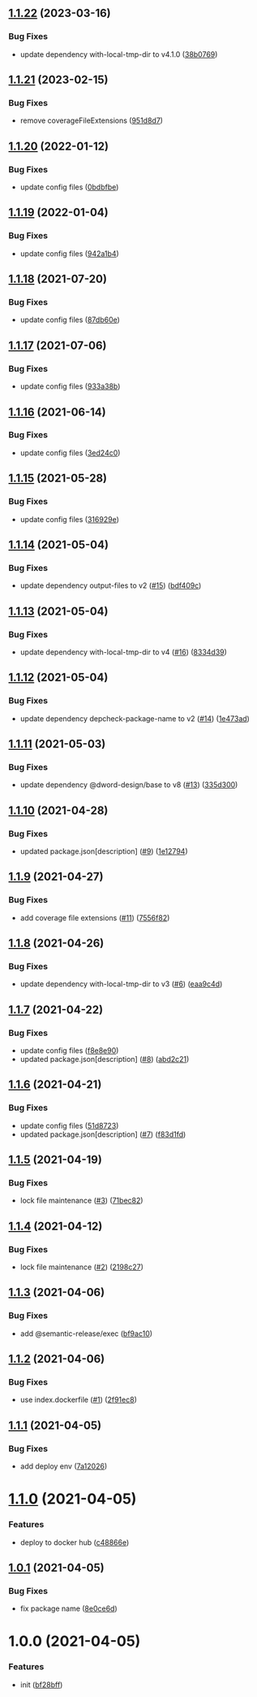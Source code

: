 ## [1.1.22](https://github.com/dword-design/base-config-docker/compare/v1.1.21...v1.1.22) (2023-03-16)


### Bug Fixes

* update dependency with-local-tmp-dir to v4.1.0 ([38b0769](https://github.com/dword-design/base-config-docker/commit/38b07694f1a8c9764ebe5549cc58453e63303090))

## [1.1.21](https://github.com/dword-design/base-config-docker/compare/v1.1.20...v1.1.21) (2023-02-15)


### Bug Fixes

* remove coverageFileExtensions ([951d8d7](https://github.com/dword-design/base-config-docker/commit/951d8d7547a5d4d7cbed706c7ed49746966a5a6a))

## [1.1.20](https://github.com/dword-design/base-config-docker/compare/v1.1.19...v1.1.20) (2022-01-12)


### Bug Fixes

* update config files ([0bdbfbe](https://github.com/dword-design/base-config-docker/commit/0bdbfbe828d0b97aba0786d0cc51913b9c604bbc))

## [1.1.19](https://github.com/dword-design/base-config-docker/compare/v1.1.18...v1.1.19) (2022-01-04)


### Bug Fixes

* update config files ([942a1b4](https://github.com/dword-design/base-config-docker/commit/942a1b41547a0ca80cb37b1af49c52020c5ad6b8))

## [1.1.18](https://github.com/dword-design/base-config-docker/compare/v1.1.17...v1.1.18) (2021-07-20)


### Bug Fixes

* update config files ([87db60e](https://github.com/dword-design/base-config-docker/commit/87db60e8dcaa82f39cb6afe8cf9b77355857e98b))

## [1.1.17](https://github.com/dword-design/base-config-docker/compare/v1.1.16...v1.1.17) (2021-07-06)


### Bug Fixes

* update config files ([933a38b](https://github.com/dword-design/base-config-docker/commit/933a38b26519aeade70d583a47844c907826ea33))

## [1.1.16](https://github.com/dword-design/base-config-docker/compare/v1.1.15...v1.1.16) (2021-06-14)


### Bug Fixes

* update config files ([3ed24c0](https://github.com/dword-design/base-config-docker/commit/3ed24c0a469c7afdf7ad2a6871274e8a7ac0990d))

## [1.1.15](https://github.com/dword-design/base-config-docker/compare/v1.1.14...v1.1.15) (2021-05-28)


### Bug Fixes

* update config files ([316929e](https://github.com/dword-design/base-config-docker/commit/316929e06020ed2be86ad8facdb151ca546e3bde))

## [1.1.14](https://github.com/dword-design/base-config-docker/compare/v1.1.13...v1.1.14) (2021-05-04)


### Bug Fixes

* update dependency output-files to v2 ([#15](https://github.com/dword-design/base-config-docker/issues/15)) ([bdf409c](https://github.com/dword-design/base-config-docker/commit/bdf409cb18af4865219944d35d1b47bb86e00a96))

## [1.1.13](https://github.com/dword-design/base-config-docker/compare/v1.1.12...v1.1.13) (2021-05-04)


### Bug Fixes

* update dependency with-local-tmp-dir to v4 ([#16](https://github.com/dword-design/base-config-docker/issues/16)) ([8334d39](https://github.com/dword-design/base-config-docker/commit/8334d39f4754f759630cb31d9e4de957d04d21ad))

## [1.1.12](https://github.com/dword-design/base-config-docker/compare/v1.1.11...v1.1.12) (2021-05-04)


### Bug Fixes

* update dependency depcheck-package-name to v2 ([#14](https://github.com/dword-design/base-config-docker/issues/14)) ([1e473ad](https://github.com/dword-design/base-config-docker/commit/1e473ad0fffee56bd7fadf139a156a39c6321b33))

## [1.1.11](https://github.com/dword-design/base-config-docker/compare/v1.1.10...v1.1.11) (2021-05-03)


### Bug Fixes

* update dependency @dword-design/base to v8 ([#13](https://github.com/dword-design/base-config-docker/issues/13)) ([335d300](https://github.com/dword-design/base-config-docker/commit/335d3001d0d9f54d63dad27fb12296ee5fceb8d0))

## [1.1.10](https://github.com/dword-design/base-config-docker/compare/v1.1.9...v1.1.10) (2021-04-28)


### Bug Fixes

* updated package.json[description] ([#9](https://github.com/dword-design/base-config-docker/issues/9)) ([1e12794](https://github.com/dword-design/base-config-docker/commit/1e127948f088812579728a758bba0e5604d1cdd8))

## [1.1.9](https://github.com/dword-design/base-config-docker/compare/v1.1.8...v1.1.9) (2021-04-27)


### Bug Fixes

* add coverage file extensions ([#11](https://github.com/dword-design/base-config-docker/issues/11)) ([7556f82](https://github.com/dword-design/base-config-docker/commit/7556f82bf7c1c56ffa1cb63a4febb3e32f928b04))

## [1.1.8](https://github.com/dword-design/base-config-docker/compare/v1.1.7...v1.1.8) (2021-04-26)


### Bug Fixes

* update dependency with-local-tmp-dir to v3 ([#6](https://github.com/dword-design/base-config-docker/issues/6)) ([eaa9c4d](https://github.com/dword-design/base-config-docker/commit/eaa9c4d7306faf0ee84d399d649cdc8bb6a6b998))

## [1.1.7](https://github.com/dword-design/base-config-docker/compare/v1.1.6...v1.1.7) (2021-04-22)


### Bug Fixes

* update config files ([f8e8e90](https://github.com/dword-design/base-config-docker/commit/f8e8e904a41126c57fb75f647a4f3cb1fe5df1d8))
* updated package.json[description] ([#8](https://github.com/dword-design/base-config-docker/issues/8)) ([abd2c21](https://github.com/dword-design/base-config-docker/commit/abd2c21031b693cc4ad88282609056dfe0eaa241))

## [1.1.6](https://github.com/dword-design/base-config-docker/compare/v1.1.5...v1.1.6) (2021-04-21)


### Bug Fixes

* update config files ([51d8723](https://github.com/dword-design/base-config-docker/commit/51d87233d25b0201093ad925de832af8070b7e51))
* updated package.json[description] ([#7](https://github.com/dword-design/base-config-docker/issues/7)) ([f83d1fd](https://github.com/dword-design/base-config-docker/commit/f83d1fd13684a13a8a9db3ec47028a190c507eb9))

## [1.1.5](https://github.com/dword-design/base-config-docker/compare/v1.1.4...v1.1.5) (2021-04-19)


### Bug Fixes

* lock file maintenance ([#3](https://github.com/dword-design/base-config-docker/issues/3)) ([71bec82](https://github.com/dword-design/base-config-docker/commit/71bec8270fd8c45f0b2c7201412e9f81321102f4))

## [1.1.4](https://github.com/dword-design/base-config-docker/compare/v1.1.3...v1.1.4) (2021-04-12)


### Bug Fixes

* lock file maintenance ([#2](https://github.com/dword-design/base-config-docker/issues/2)) ([2198c27](https://github.com/dword-design/base-config-docker/commit/2198c277722d5ae7050e4911e892a49e87c536ed))

## [1.1.3](https://github.com/dword-design/base-config-docker/compare/v1.1.2...v1.1.3) (2021-04-06)


### Bug Fixes

* add @semantic-release/exec ([bf9ac10](https://github.com/dword-design/base-config-docker/commit/bf9ac109b559e706d843c73448c3a8ef8e810d96))

## [1.1.2](https://github.com/dword-design/base-config-docker/compare/v1.1.1...v1.1.2) (2021-04-06)


### Bug Fixes

* use index.dockerfile ([#1](https://github.com/dword-design/base-config-docker/issues/1)) ([2f91ec8](https://github.com/dword-design/base-config-docker/commit/2f91ec8408f401a0d0fd3e5b5e78b1f7a450d0ec))

## [1.1.1](https://github.com/dword-design/base-config-docker/compare/v1.1.0...v1.1.1) (2021-04-05)


### Bug Fixes

* add deploy env ([7a12026](https://github.com/dword-design/base-config-docker/commit/7a1202661b70a429f91affefe466eee8cddca31a))

# [1.1.0](https://github.com/dword-design/base-config-docker/compare/v1.0.1...v1.1.0) (2021-04-05)


### Features

* deploy to docker hub ([c48866e](https://github.com/dword-design/base-config-docker/commit/c48866efb28f015ef5d7fc1aa927f3091f904f03))

## [1.0.1](https://github.com/dword-design/base-config-docker/compare/v1.0.0...v1.0.1) (2021-04-05)


### Bug Fixes

* fix package name ([8e0ce6d](https://github.com/dword-design/base-config-docker/commit/8e0ce6dec58d0caa87725b61bd2c67a9030fd468))

# 1.0.0 (2021-04-05)


### Features

* init ([bf28bff](https://github.com/dword-design/base-config-docker/commit/bf28bffaaec52d83ff72d43f598bc7c7ecce71ef))
